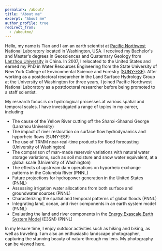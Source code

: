 ```yaml
---
permalink: /about/
title: "About me"
excerpt: "About me"
author_profile: true
redirect_from: 
  - /aboutme/
---
```


Hello, my name is Tian and I am an earth scientist at [Pacific Northwest National Laboratory](https://www.pnnl.gov/people/tian-zhou) located in Washington, USA. I received my Bachelor's and Master's degrees in Geosciences and Quaternary Geology from [Lanzhou University](https://en.lzu.edu.cn/) in China. In 2007, I relocated to the United States and earned my PhD in Water Resources Engineering from the State University of New York College of Environmental Science and Forestry ([SUNY-ESF](https://www.esf.edu/ere/)). After working as a postdoctoral researcher in the Land Surface Hydrology Group at the University of Washington for three years, I joined Pacific Northwest National Laboratory as a postdoctoral researcher before being promoted to a staff scientist.

My research focus is on hydrological processes at various spatial and temporal scales. I have investigated a range of topics in my career, including:

- The cause of the Yellow River cutting off the Shanxi-Shaanxi George (Lanzhou University)
- The impact of river restoration on surface flow hydrodynamics and hyporheic flows (SUNY-ESF)
- The use of TRMM near-real-time products for flood forecasting (University of Washington)
- The comparison of man-made reservoir variations with natural water storage variations, such as soil moisture and snow water equivalent, at a global scale (University of Washington)
- The effects of upstream dam operations on hyporheic exchange patterns in the Columbia River (PNNL)
- Future projections for hydropower generation in the United States (PNNL)
- Assessing irrigation water allocations from both surface and groundwater sources (PNNL)
- Characterizing the spatial and temporal patterns of global floods (PNNL)
- Integrating land, ocean, and river components in an earth system model (PNNL)
- Evaluating the land and river components in the [Energy Exascale Earth System Model](https://e3sm.org/) (E3SM) (PNNL)

In my leisure time, I enjoy outdoor activities such as hiking and biking, as well as traveling. I am also an enthusiastic landscape photographer, capturing the stunning beauty of nature through my lens. My photography can be viewed [here](https://www.flickr.com/photos/tizhou/albums).
